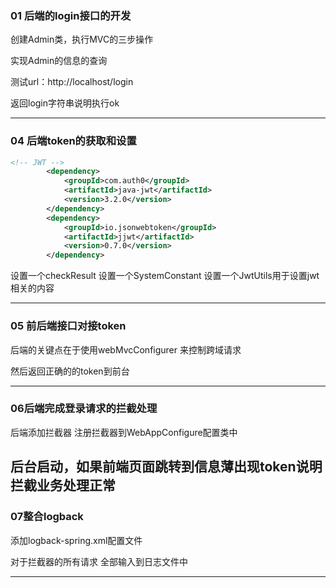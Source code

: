 ### 01 后端的login接口的开发

创建Admin类，执行MVC的三步操作

实现Admin的信息的查询

测试url：http://localhost/login 

返回login字符串说明执行ok

----------

### 04 后端token的获取和设置

```xml
<!-- JWT -->
        <dependency>
            <groupId>com.auth0</groupId>
            <artifactId>java-jwt</artifactId>
            <version>3.2.0</version>
        </dependency>
        <dependency>
            <groupId>io.jsonwebtoken</groupId>
            <artifactId>jjwt</artifactId>
            <version>0.7.0</version>
        </dependency>
```
设置一个checkResult
设置一个SystemConstant
设置一个JwtUtils用于设置jwt相关的内容

--------------------------
### 05 前后端接口对接token

后端的关键点在于使用webMvcConfigurer 来控制跨域请求

然后返回正确的的token到前台

--------
### 06后端完成登录请求的拦截处理

后端添加拦截器 注册拦截器到WebAppConfigure配置类中

后台启动，如果前端页面跳转到信息薄出现token说明拦截业务处理正常
---------

### 07整合logback

添加logback-spring.xml配置文件

对于拦截器的所有请求 全部输入到日志文件中

----------------

